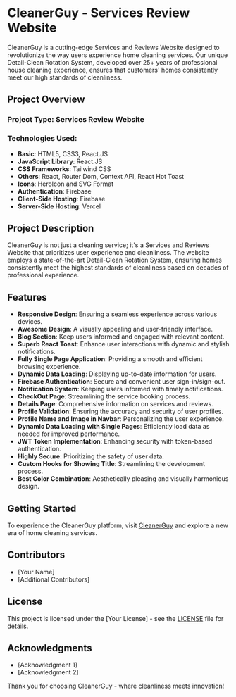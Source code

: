 # CleanerGuy - Services Review Website

CleanerGuy is a cutting-edge Services and Reviews Website designed to revolutionize the way users experience home cleaning services. Our unique Detail-Clean Rotation System, developed over 25+ years of professional house cleaning experience, ensures that customers' homes consistently meet our high standards of cleanliness.

## Project Overview

### Project Type: Services Review Website
### Technologies Used:
- **Basic**: HTML5, CSS3, React.JS
- **JavaScript Library**: React.JS
- **CSS Frameworks**: Tailwind CSS
- **Others**: React, Router Dom, Context API, React Hot Toast
- **Icons**: HeroIcon and SVG Format
- **Authentication**: Firebase
- **Client-Side Hosting**: Firebase
- **Server-Side Hosting**: Vercel

## Project Description

CleanerGuy is not just a cleaning service; it's a Services and Reviews Website that prioritizes user experience and cleanliness. The website employs a state-of-the-art Detail-Clean Rotation System, ensuring homes consistently meet the highest standards of cleanliness based on decades of professional experience.

## Features

- **Responsive Design**: Ensuring a seamless experience across various devices.
- **Awesome Design**: A visually appealing and user-friendly interface.
- **Blog Section**: Keep users informed and engaged with relevant content.
- **Superb React Toast**: Enhance user interactions with dynamic and stylish notifications.
- **Fully Single Page Application**: Providing a smooth and efficient browsing experience.
- **Dynamic Data Loading**: Displaying up-to-date information for users.
- **Firebase Authentication**: Secure and convenient user sign-in/sign-out.
- **Notification System**: Keeping users informed with timely notifications.
- **CheckOut Page**: Streamlining the service booking process.
- **Details Page**: Comprehensive information on services and reviews.
- **Profile Validation**: Ensuring the accuracy and security of user profiles.
- **Profile Name and Image in Navbar**: Personalizing the user experience.
- **Dynamic Data Loading with Single Pages**: Efficiently load data as needed for improved performance.
- **JWT Token Implementation**: Enhancing security with token-based authentication.
- **Highly Secure**: Prioritizing the safety of user data.
- **Custom Hooks for Showing Title**: Streamlining the development process.
- **Best Color Combination**: Aesthetically pleasing and visually harmonious design.

## Getting Started

To experience the CleanerGuy platform, visit [CleanerGuy](#) and explore a new era of home cleaning services.

## Contributors

- [Your Name]
- [Additional Contributors]

## License

This project is licensed under the [Your License] - see the [LICENSE](LICENSE) file for details.

## Acknowledgments

- [Acknowledgment 1]
- [Acknowledgment 2]

Thank you for choosing CleanerGuy - where cleanliness meets innovation!
